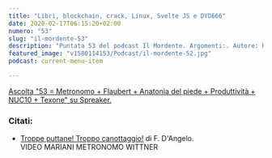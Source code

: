 ```yaml
---
title: "Libri, blockchain, crack, Linux, Svelte JS e DYD666"
date: 2020-02-17T06:15:20+02:00
numero: "53"
slug: "il-mordente-53"
description: "Puntata 53 del podcast Il Mordente. Argomenti:. Autore: Riccardo Palombo."
featured_image: "v1580114153/Podcast/il-mordente-52.jpg"
podcast: current-menu-item

---
```


<a rel="nofollow noopener" class="spreaker-player" href="https://www.spreaker.com/episode/22835172" data-resource="episode_id=22835172" data-width="100%" data-height="200px" data-theme="light" data-playlist="false" data-playlist-continuous="false" data-autoplay="false" data-live-autoplay="false" data-chapters-image="true" data-episode-image-position="right" data-hide-logo="false" data-hide-likes="false" data-hide-comments="false" data-hide-sharing="false" data-hide-download="true">Ascolta "53 = Metronomo + Flaubert + Anatonia del piede + Produttività + NUC10 + Texone" su Spreaker.</a>

### Citati:
<ul>
<li><a href="https://amzn.to/31iTk5q" target="_blank" rel="nofollow noopener" title="Vedi il libro Troppe puttane! Troppo canottaggio! Da Balzac a Proust, consigli ai giovani scrittori dai maestri della letteratura francese.">Troppe puttane! Troppo canottaggio!</a> di F. D'Angelo.</li>
VIDEO MARIANI
METRONOMO WITTNER
</ul>
